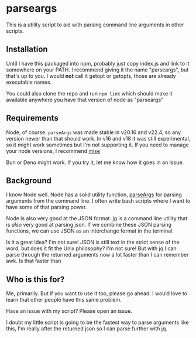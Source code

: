 # parseargs

This is a utility script to aid with parsing command line arguments in other scripts.

## Installation

Until I have this packaged into npm, probably just copy index.js and link to it somewhere on your PATH.  I recommend giving it the name "parseargs", but that's up to you.  I would **not** call it getopt or getopts, those are already executable names.

You could also clone the repo and run `npm link` which should make it available anywhere you have that version of node as "parseargs"

## Requirements

Node, of course. `parseArgs` was made stable in v20.16 and v22.4, so any version newer than that should work.  In v16 and v18 it was still experimental, so it might work sometimes but I'm not supporting it.  If you need to manage your node versions, I recommend [mise](https://mise.jdx.dev/lang/node.html)

Bun or Deno might work.  If you try it, let me know how it goes in an Issue.

## Background

I know Node well. Node has a solid utility function, [parseArgs](https://nodejs.org/api/util.html#utilparseargsconfig) for parsing arguments from the command line.  I often write bash scripts where I want to have some of that parsing power.

Node is also very good at the JSON format.  [jq](https://jqlang.org/) is a command line utility that is _also_ very good at parsing json.  If we combine these JSON parsing functions, we can use JSON as an interchange format in the terminal.

Is it a great idea? I'm not sure!  JSON is still text in the strict sense of the word, but does it fit the Unix philosophy?  I'm not sure!  But with jq I can parse through the returned arguments now a lot faster than I can remember awk. Is that faster than

## Who is this for?

Me, primarily.  But if you want to use it too, please go ahead.  I would love to learn that other people have this same problem.  

Have an issue with my script? Please open an issue.

I doubt my little script is going to be the fastest way to parse arguments like this, I'm really after the returned json so I can parse further with jq.
